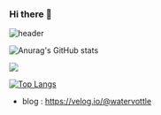 ### Hi there 👋
![header](https://capsule-render.vercel.app/api?type=wave&color=auto&height=300&section=header&text=Soobyoung%20YOUN&fontSize=90)

![Anurag's GitHub stats](https://github-readme-stats.vercel.app/api?username=soobyoungYOUN&show_icons=true&theme=radical)

<img src="https://img.shields.io/badge/Python-FFCA28?style=flat-square&logo=Python&logoColor=white"/>

 
 [![Top Langs](https://github-readme-stats.vercel.app/api/top-langs/?username=soobyoungYOUN&langs_count=8)](https://github.com/soobyoungYOUN/github-readme-stats)

 
- blog : https://velog.io/@watervottle
<!--
**soobyoungYOUN/soobyoungYOUN** is a ✨ _special_ ✨ repository because its `README.md` (this file) appears on your GitHub profile.

Here are some ideas to get you started:

- 🔭 I’m currently working on ...
- 🌱 I’m currently learning ...
- 👯 I’m looking to collaborate on ...
- 🤔 I’m looking for help with ...
- 💬 Ask me about ...
- 📫 How to reach me: ...
- 😄 Pronouns: ...
- ⚡ Fun fact: ...
-->
